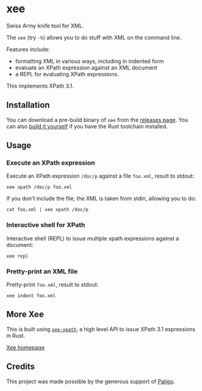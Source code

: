 # xee

Swiss Army knife tool for XML.

The `xee` (try `-h`) allows you to do stuff with XML on the command line.

Features include:

- formatting XML in various ways, including in indented form
- evaluate an XPath expression against an XML document
- a REPL for evaluating XPath expressions.

This implements XPath 3.1.

## Installation

You can download a pre-build binary of `xee` from the [releases
page](https://github.com/Paligo/xee/releases). You can also [build it
yourself](https://github.com/Paligo/xee/?tab=readme-ov-file#obtaining-the-xee-commandline-tool)
if you have the Rust toolchain installed.

## Usage

### Execute an XPath expression

Execute an XPath expression `/doc/p` against a file `foo.xml`, result to stdout:

```
xee xpath /doc/p foo.xml
```

If you don't include the file, the XML is taken from stdin, allowing you to do:

```
cat foo.xml | xee xpath /doc/p
```

### Interactive shell for XPath

Interactive shell (REPL) to issue multiple xpath expressions against a document:

```
xee repl
```

### Pretty-print an XML file

Pretty-print `foo.xml`, result to stdout:

```
xee indent foo.xml
```

## More Xee

This is built using [`xee-xpath`](https://docs.rs/xee-xpath/latest/xee_xpath/),
a high level API to issue XPath 3.1 expressions in Rust.

[Xee homepage](https://github.com/Paligo/xee)

## Credits

This project was made possible by the generous support of
[Paligo](https://paligo.net/).

